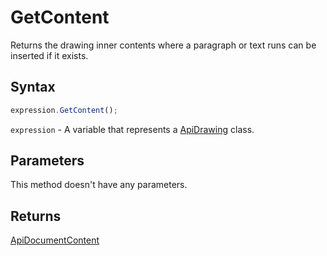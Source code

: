 # GetContent

Returns the drawing inner contents where a paragraph or text runs can be inserted if it exists.

## Syntax

```javascript
expression.GetContent();
```

`expression` - A variable that represents a [ApiDrawing](../ApiDrawing.md) class.

## Parameters

This method doesn't have any parameters.

## Returns

[ApiDocumentContent](../../ApiDocumentContent/ApiDocumentContent.md)